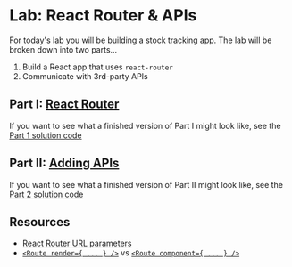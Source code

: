 # Lab: React Router & APIs

For today's lab you will be building a stock tracking app. The lab will be broken down into two parts...
  1. Build a React app that uses `react-router`
  2. Communicate with 3rd-party APIs

## Part I: [React Router](part-i.md)

If you want to see what a finished version of Part I might look like, see the [Part 1 solution code]

## Part II: [Adding APIs](part-ii.md)

If you want to see what a finished version of Part II might look like, see the [Part 2 solution code]

## Resources
- [React Router URL parameters](https://reacttraining.com/react-router/web/example/url-params)
- [`<Route render={ ... } />`](https://reacttraining.com/react-router/web/api/Route/render-func) vs [`<Route component={ ... } />`](https://reacttraining.com/react-router/web/api/Route/component)

[Part 1 solution code]: https://git.generalassemb.ly/atl-wdi/react-router-lab/tree/solution-routing-only
[Part 2 solution code]: https://git.generalassemb.ly/atl-wdi/react-router-lab/tree/solution-routing-apis

